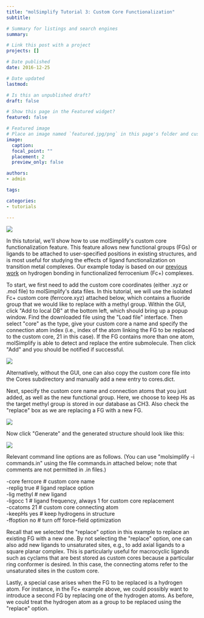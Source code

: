```yaml
---
title: "molSimplify Tutorial 3: Custom Core Functionalization"
subtitle: 

# Summary for listings and search engines
summary: 

# Link this post with a project
projects: []

# Date published
date: 2016-12-25

# Date updated
lastmod: 

# Is this an unpublished draft?
draft: false

# Show this page in the Featured widget?
featured: false

# Featured image
# Place an image named `featured.jpg/png` in this page's folder and customize its options here.
image:
  caption: 
  focal_point: ""
  placement: 2
  preview_only: false

authors:
- admin

tags:

categories:
- tutorials

---
```

![](http://hjklol.mit.edu/sites/default/files/molsimplify-logo.png)


In this tutorial, we'll show how to use molSimplify's custom core functionalization feature. This feature allows new functional groups (FGs) or ligands to be attached to user-specified positions in existing structures, and is most useful for studying the effects of ligand functionalization on transition metal complexes. Our example today is based on our [previous work](http://pubs.acs.org/doi/abs/10.1021/acs.chemmater.6b02378) on hydrogen bonding in functionalized ferrocenium (Fc+) complexes.


To start, we first need to add the custom core coordinates (either .xyz or .mol file) to molSimplify's data files. In this tutorial, we will use the isolated Fc+ custom core (ferrcore.xyz) attached below, which contains a fluoride group that we would like to replace with a methyl group. Within the GUI, click "Add to local DB" at the bottom left, which should bring up a popup window. Find the downloaded file using the "Load file" interface. Then select "core" as the type, give your custom core a name and specify the connection atom index (i.e., index of the atom linking the FG to be replaced to the custom core, 21 in this case). If the FG contains more than one atom, molSimplify is able to detect and replace the entire submolecule. Then click "Add" and you should be notified if successful.


![](/sites/default/files/Tutorials/3-screenshot1.png)


Alternatively, without the GUI, one can also copy the custom core file into the Cores subdirectory and manually add a new entry to cores.dict.


Next, specify the custom core name and connection atoms that you just added, as well as the new functional group. Here, we choose to keep Hs as the target methyl group is stored in our database as CH3. Also check the "replace" box as we are replacing a FG with a new FG.


![](/sites/default/files/Tutorials/3-screenshot2.png)


Now click "Generate" and the generated structure should look like this:


![](/sites/default/files/Tutorials/3-struct.png)


Relevant command line options are as follows. (You can use "molsimplify -i commands.in" using the file commands.in attached below; note that comments are not permitted in .in files.)


-core ferrcore # custom core name  
-replig true # ligand replace option  
-lig methyl # new ligand  
-ligocc 1 # ligand frequency, always 1 for custom core replacement  
-ccatoms 21 # custom core connecting atom  
-keepHs yes # keep hydrogens in structure  
-ffoption no # turn off force-field optimization


Recall that we selected the "replace" option in this example to replace an existing FG with a new one. By not selecting the "replace" option, one can also add new ligands to unsaturated sites, e.g., to add axial ligands to a square planar complex. This is particularly useful for macrocyclic ligands such as cyclams that are best stored as custom cores because a particular ring conformer is desired. In this case, the connecting atoms refer to the unsaturated sites in the custom core.


Lastly, a special case arises when the FG to be replaced is a hydrogen atom. For instance, in the Fc+ example above, we could possibly want to introduce a second FG by replacing one of the hydrogen atoms. As before, we could treat the hydrogen atom as a group to be replaced using the "replace" option. 


